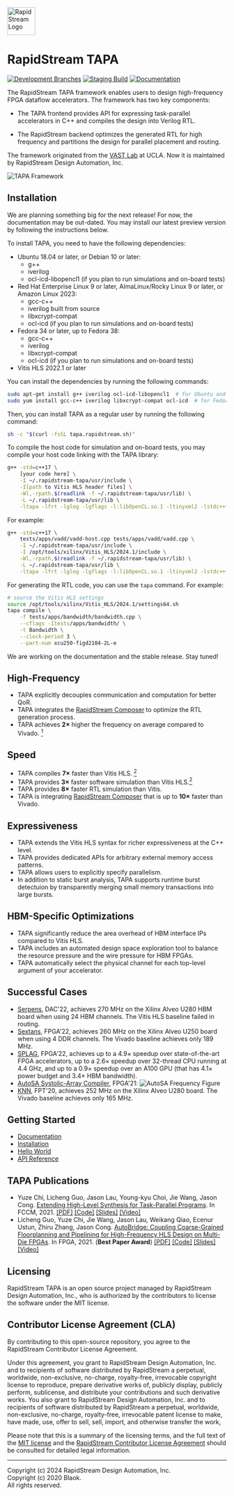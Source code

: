 <!--
Copyright (c) 2024 RapidStream Design Automation, Inc. and contributors.
All rights reserved. The contributor(s) of this file has/have agreed to the
RapidStream Contributor License Agreement.
-->

<img src="https://imagedelivery.net/AU8IzMTGgpVmEBfwPILIgw/1b565657-df33-41f9-f29e-0d539743e700/128" width="64px" alt="RapidStream Logo" />

# RapidStream TAPA

[![Development Branches](https://github.com/rapidstream-org/rapidstream-tapa/actions/workflows/dev-branches.yml/badge.svg)](https://github.com/rapidstream-org/rapidstream-tapa/actions/workflows/dev-branches.yml)
[![Staging Build](https://github.com/rapidstream-org/rapidstream-tapa/actions/workflows/staging-build.yml/badge.svg)](https://github.com/rapidstream-org/rapidstream-tapa/actions/workflows/staging-build.yml)
[![Documentation](https://readthedocs.org/projects/tapa/badge/?version=latest)](https://tapa.readthedocs.io/en/latest/?badge=latest)

The RapidStream TAPA framework enables users to design high-frequency FPGA dataflow accelerators. The framework has two key components:

- The TAPA frontend provides API for expressing task-parallel accelerators in C++ and compiles
  the design into Verilog RTL.

- The RapidStream backend optimizes the generated RTL for high frequency and partitions the
  design for parallel placement and routing.

The framework originated from the [VAST Lab](https://vast.cs.ucla.edu/) at UCLA. Now it is maintained by RapidStream Design Automation, Inc.

![TAPA Framework](https://user-images.githubusercontent.com/32432619/157972074-12fe5f32-4cd0-492e-b47a-06c23ea9c283.png)


## Installation

We are planning something big for the next release! For now, the documentation may be out-dated.
You may install our latest preview version by following the instructions below.

To install TAPA, you need to have the following dependencies:

- Ubuntu 18.04 or later, or Debian 10 or later:
    - g++
    - iverilog
    - ocl-icd-libopencl1 (if you plan to run simulations and on-board tests)
- Red Hat Enterprise Linux 9 or later, AlmaLinux/Rocky Linux 9 or later, or Amazon Linux 2023:
    - gcc-c++
    - iverilog built from source
    - libxcrypt-compat
    - ocl-icd (if you plan to run simulations and on-board tests)
- Fedora 34 or later, up to Fedora 38:
    - gcc-c++
    - iverilog
    - libxcrypt-compat
    - ocl-icd (if you plan to run simulations and on-board tests)
- Vitis HLS 2022.1 or later

You can install the dependencies by running the following commands:

```bash
sudo apt-get install g++ iverilog ocl-icd-libopencl1  # for Ubuntu and Debian
sudo yum install gcc-c++ iverilog libxcrypt-compat ocl-icd  # for Fedora, RHEL, and Amazon Linux
```

Then, you can install TAPA as a regular user by running the following command:

```bash
sh -c "$(curl -fsSL tapa.rapidstream.sh)"
```

To compile the host code for simulation and on-board tests, you may compile your host code linking with the TAPA library:

```bash
g++ -std=c++17 \
    [your code here] \
    -I ~/.rapidstream-tapa/usr/include \
    -I[path to Vitis HLS header files] \
    -Wl,-rpath,$(readlink -f ~/.rapidstream-tapa/usr/lib) \
    -L ~/.rapidstream-tapa/usr/lib \
    -ltapa -lfrt -lglog -lgflags -l:libOpenCL.so.1 -ltinyxml2 -lstdc++fs
```

For example:

```bash
g++ -std=c++17 \
    tests/apps/vadd/vadd-host.cpp tests/apps/vadd/vadd.cpp \
    -I ~/.rapidstream-tapa/usr/include \
    -I /opt/tools/xilinx/Vitis_HLS/2024.1/include \
    -Wl,-rpath,$(readlink -f ~/.rapidstream-tapa/usr/lib) \
    -L ~/.rapidstream-tapa/usr/lib \
    -ltapa -lfrt -lglog -lgflags -l:libOpenCL.so.1 -ltinyxml2 -lstdc++fs
```

For generating the RTL code, you can use the `tapa` command. For example:

```bash
# source the Vitis HLS settings
source /opt/tools/xilinx/Vitis_HLS/2024.1/settings64.sh
tapa compile \
    -f tests/apps/bandwidth/bandwidth.cpp \
    --cflags -Itests/apps/bandwidth/ \
    -t Bandwidth \
    --clock-period 3 \
    --part-num xcu250-figd2104-2L-e
```

We are working on the documentation and the stable release. Stay tuned!

## High-Frequency

- TAPA explicitly decouples communication and computation for better QoR.
- TAPA integrates the [RapidStream Composer](https://rapidstream-da.com/) to optimize the RTL generation process.
- TAPA achieves **2×** higher the frequency on average compared to Vivado. [<sup>1</sup>](https://doi.org/10.1145/3431920.3439289)

## Speed

- TAPA compiles **7×** faster than Vitis HLS. [<sup>2</sup>](https://doi.org/10.1109/fccm51124.2021.00032)
- TAPA provides **3×** faster software simulation than Vitis HLS.[<sup>2</sup>](https://doi.org/10.1109/fccm51124.2021.00032)
- TAPA provides **8×** faster RTL simulation than Vitis.
- TAPA is integrating [RapidStream Composer](https://rapidstream-da.com/) that
  is up to **10×** faster than Vivado.

## Expressiveness

- TAPA extends the Vitis HLS syntax for richer expressiveness at the C++ level.
- TAPA provides dedicated APIs for arbitrary external memory access patterns.
- TAPA allows users to explicitly specify parallelism.
- In addition to static burst analysis, TAPA supports runtime burst detectuion by transparently merging small memory transactions into large bursts.

## HBM-Specific Optimizations

- TAPA significantly reduce the area overhead of HBM interface IPs compared to Vitis HLS.
- TAPA includes an automated design space exploration tool to balance the resource pressure and the wire pressure for HBM FPGAs.
- TAPA automatically select the physical channel for each top-level argument of your accelerator.

## Successful Cases

- [Serpens](https://arxiv.org/abs/2111.12555), DAC'22, achieves 270 MHz on the Xilinx Alveo U280 HBM board when using 24 HBM channels. The Vitis HLS baseline failed in routing.
- [Sextans](https://dl.acm.org/doi/pdf/10.1145/3490422.3502357), FPGA'22, achieves 260 MHz on the Xilinx Alveo U250 board when using 4 DDR channels. The Vivado baseline achieves only 189 MHz.
- [SPLAG](https://github.com/UCLA-VAST/splag), FPGA'22,
  achieves up to a 4.9× speedup over state-of-the-art FPGA accelerators,
  up to a 2.6× speedup over 32-thread CPU running at 4.4 GHz,
  and up to a 0.9× speedup over an A100 GPU
  (that has 4.1× power budget and 3.4× HBM bandwidth).
- [AutoSA Systolic-Array Compiler](https://github.com/UCLA-VAST/AutoSA),
  FPGA'21:
  ![AutoSA Frequency Figure](https://user-images.githubusercontent.com/32432619/157976148-594e98bc-2658-4ebc-ae0d-3d2a347d1854.png)
- [KNN](https://github.com/SFU-HiAccel/CHIP-KNN), FPT'20, achieves 252 MHz on the Xilinx Alveo U280 board. The Vivado baseline achieves only 165 MHz.

## Getting Started

+ [Documentation](https://tapa.readthedocs.io/en/release/)
+ [Installation](https://tapa.readthedocs.io/en/release/installation.html)
+ [Hello World](https://tapa.readthedocs.io/en/release/getting_started.html)
+ [API Reference](https://tapa.readthedocs.io/en/release/api.html)

## TAPA Publications

+ Yuze Chi, Licheng Guo, Jason Lau, Young-kyu Choi, Jie Wang, Jason Cong.
  [Extending High-Level Synthesis for Task-Parallel Programs](https://doi.org/10.1109/fccm51124.2021.00032).
  In FCCM, 2021.
  [[PDF]](https://about.blaok.me/pub/fccm21-tapa.pdf)
  [[Code]](https://github.com/UCLA-VAST/tapa)
  [[Slides]](https://about.blaok.me/pub/fccm21-tapa.slides.pdf)
  [[Video]](https://about.blaok.me/pub/fccm21-tapa.mp4)
+ Licheng Guo, Yuze Chi, Jie Wang, Jason Lau, Weikang Qiao, Ecenur Ustun, Zhiru Zhang, Jason Cong.
  [AutoBridge: Coupling Coarse-Grained Floorplanning and Pipelining for High-Frequency HLS Design on Multi-Die FPGAs](https://doi.org/10.1145/3431920.3439289).
  In FPGA, 2021. (**Best Paper Award**)
  [[PDF]](https://about.blaok.me/pub/fpga21-autobridge.pdf)
  [[Code]](https://github.com/Licheng-Guo/AutoBridge)
  [[Slides]](https://about.blaok.me/pub/fpga21-autobridge.slides.pdf)
  [[Video]](https://about.blaok.me/pub/fpga21-autobridge.mp4)

## Licensing

RapidStream TAPA is an open source project managed by RapidStream Design
Automation, Inc., who is authorized by the contributors to license the software
under the MIT license.

## Contributor License Agreement (CLA)

By contributing to this open-source repository, you agree to the RapidStream
Contributor License Agreement.

Under this agreement, you grant to RapidStream Design Automation, Inc. and to
recipients of software distributed by RapidStream a perpetual, worldwide,
non-exclusive, no-charge, royalty-free, irrevocable copyright license to
reproduce, prepare derivative works of, publicly display, publicly perform,
sublicense, and distribute your contributions and such derivative works.
You also grant to RapidStream Design Automation, Inc. and to recipients of
software distributed by RapidStream a perpetual, worldwide, non-exclusive,
no-charge, royalty-free, irrevocable patent license to make, have made, use,
offer to sell, sell, import, and otherwise transfer the work,

Please note that this is a summary of the licensing terms, and the full text of
the [MIT license](https://github.com/rapidstream-org/rapidstream-tapa/blob/main/LICENSE)
and the [RapidStream Contributor License Agreement](https://github.com/rapidstream-org/rapidstream-tapa/blob/main/CLA.md)
should be consulted for detailed legal information.

---

Copyright (c) 2024 RapidStream Design Automation, Inc.
<br/> Copyright (c) 2020 Blaok.
<br/> All rights reserved.
